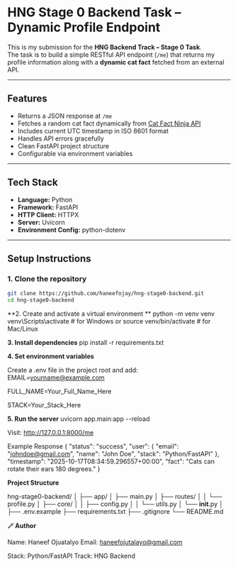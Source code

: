 #  HNG Stage 0 Backend Task – Dynamic Profile Endpoint

This is my submission for the **HNG Backend Track – Stage 0 Task**.  
The task is to build a simple RESTful API endpoint (`/me`) that returns my profile information along with a **dynamic cat fact** fetched from an external API.

---

##  Features
- Returns a JSON response at `/me`
- Fetches a random cat fact dynamically from [Cat Fact Ninja API](https://catfact.ninja/fact)
- Includes current UTC timestamp in ISO 8601 format
- Handles API errors gracefully
- Clean FastAPI project structure
- Configurable via environment variables

---

##  Tech Stack
- **Language:** Python
- **Framework:** FastAPI
- **HTTP Client:** HTTPX
- **Server:** Uvicorn
- **Environment Config:** python-dotenv

---

##  Setup Instructions

### **1. Clone the repository**
```bash
git clone https://github.com/haneefojay/hng-stage0-backend.git
cd hng-stage0-backend
```
 **2. Create and activate a virtual environment **
python -m venv venv
venv\Scripts\activate    # for Windows
or
source venv/bin/activate # for Mac/Linux

**3. Install dependencies**
pip install -r requirements.txt


**4. Set environment variables**

Create a .env file in the project root and add:
EMAIL=yourname@example.com

FULL_NAME=Your_Full_Name_Here

STACK=Your_Stack_Here

**5. Run the server**
uvicorn app.main:app --reload

Visit: http://127.0.0.1:8000/me

Example Response
{
  "status": "success",
  "user": {
    "email": "johndoe@gmail.com",
    "name": "John Doe",
    "stack": "Python/FastAPI"
  },
  "timestamp": "2025-10-17T08:34:59.296557+00:00",
  "fact": "Cats can rotate their ears 180 degrees."
}

**Project Structure**

hng-stage0-backend/
│
├── app/
│   ├── main.py
│   ├── routes/
│   │   └── profile.py
│   ├── core/
│   │   ├── config.py
│   │   └── utils.py
│   └── __init__.py
│
├── .env.example
├── requirements.txt
├── .gitignore
└── README.md


**🪄 Author**

Name: Haneef Ojuatalyo
Email: haneefojutalayo@gmail.com

Stack: Python/FastAPI
Track: HNG Backend
